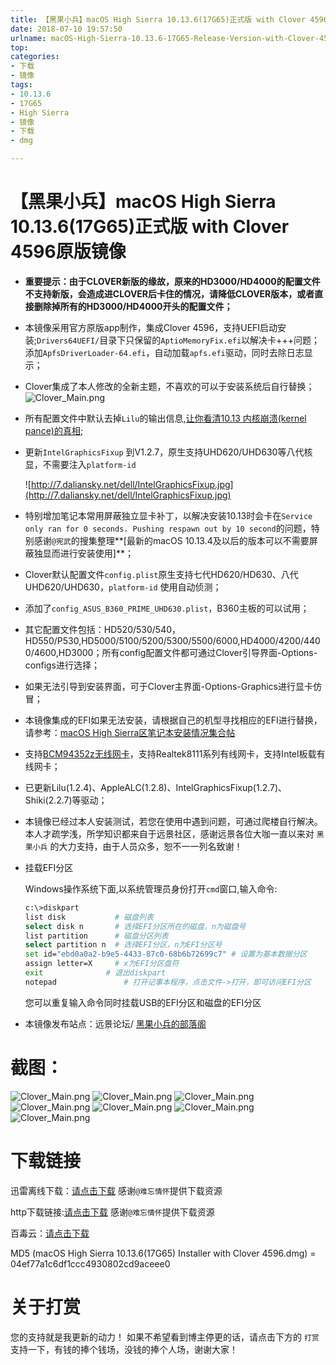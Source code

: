 ```yaml
---
title: 【黑果小兵】macOS High Sierra 10.13.6(17G65)正式版 with Clover 4596原版镜像
date: 2018-07-10 19:57:50
urlname: macOS-High-Sierra-10.13.6-17G65-Release-Version-with-Clover-4596-original-mirror
top: 
categories:
- 下载
- 镜像
tags:
- 10.13.6
- 17G65
- High Sierra
- 镜像
- 下载
- dmg

---
```


# 【黑果小兵】macOS High Sierra 10.13.6(17G65)正式版 with Clover 4596原版镜像

- **重要提示：由于CLOVER新版的缘故，原来的HD3000/HD4000的配置文件不支持新版，会造成进CLOVER后卡住的情况，请降低CLOVER版本，或者直接删除掉所有的HD3000/HD4000开头的配置文件；**

- 本镜像采用官方原版app制作，集成Clover 4596，支持UEFI启动安装;`Drivers64UEFI/`目录下只保留的`AptioMemoryFix.efi`以解决卡+++问题；添加`ApfsDriverLoader-64.efi`，自动加载`apfs.efi`驱动，同时去除日志显示；

- Clover集成了本人修改的全新主题，不喜欢的可以于安装系统后自行替换；![Clover_Main.png](http://7.daliansky.net/10.13.5/Clover_Main.png)

- 所有配置文件中默认去掉`Lilu`的输出信息,[让你看清10.13 内核崩溃(kernel pance)的真相](https://blog.daliansky.net/macOS-10.13-installation-of-common-problems-and-solutions.html);

- 更新`IntelGraphicsFixup` 到V1.2.7，原生支持UHD620/UHD630等八代核显，不需要注入`platform-id`

  ![http://7.daliansky.net/dell/IntelGraphicsFixup.jpg](http://7.daliansky.net/dell/IntelGraphicsFixup.jpg)

- 特别增加笔记本常用屏蔽独立显卡补丁，以解决安装10.13时会卡在`Service only ran for 0 seconds. Pushing respawn out by 10 second`的问题，特别感谢` @宪武 `的搜集整理**[最新的macOS 10.13.4及以后的版本可以不需要屏蔽独显而进行安装使用]**；

- Clover默认配置文件`config.plist`原生支持七代HD620/HD630、八代UHD620/UHD630，`platform-id` 使用自动侦测；

- 添加了`config_ASUS_B360_PRIME_UHD630.plist`，B360主板的可以试用；

- 其它配置文件包括：HD520/530/540，HD550/P530,HD5000/5100/5200/5300/5500/6000,HD4000/4200/4400/4600,HD3000；所有config配置文件都可通过Clover引导界面-Options-configs进行选择；

- 如果无法引导到安装界面，可于Clover主界面-Options-Graphics进行显卡仿冒；

- 本镜像集成的EFI如果无法安装，请根据自己的机型寻找相应的EFI进行替换，请参考：[macOS High Sierra区笔记本安装情况集合帖](http://bbs.pcbeta.com/viewthread-1753483-1-1.html)

- 支持[BCM94352z无线网卡](https://blog.daliansky.net/Broadcom-BCM94352z-DW1560-drive-new-posture.html#more)，支持Realtek8111系列有线网卡，支持Intel板载有线网卡；

- 已更新Lilu(1.2.4)、AppleALC(1.2.8)、IntelGraphicsFixup(1.2.7)、Shiki(2.2.7)等驱动；

- 本镜像已经过本人安装测试，若您在使用中遇到问题，可通过爬楼自行解决。本人才疏学浅，所学知识都来自于远景社区，感谢远景各位大咖一直以来对 `黑果小兵` 的大力支持，由于人员众多，恕不一一列名致谢！

- 挂载EFI分区

  Windows操作系统下面,以系统管理员身份打开`cmd`窗口,输入命令:

  ```sh
  c:\>diskpart
  list disk           # 磁盘列表
  select disk n       # 选择EFI分区所在的磁盘，n为磁盘号
  list partition      # 磁盘分区列表
  select partition n  # 选择EFI分区，n为EFI分区号
  set id="ebd0a0a2-b9e5-4433-87c0-68b6b72699c7"	# 设置为基本数据分区
  assign letter=X     # x为EFI分区盘符
  exit				# 退出diskpart
  notepad				# 打开记事本程序，点击文件->打开，即可访问EFI分区
  ```

  您可以重复输入命令同时挂载USB的EFI分区和磁盘的EFI分区

- 本镜像发布站点：远景论坛/ [黑果小兵的部落阁](https://blog.daliansky.net)

# 截图：

![Clover_Main.png](http://7.daliansky.net/10.13.6/10.13.6.jpg)
![Clover_Main.png](http://7.daliansky.net/10.13.6/bluetooth.jpg)
![Clover_Main.png](http://7.daliansky.net/10.13.6/igpu.jpg)
![Clover_Main.png](http://7.daliansky.net/10.13.6/bluetooth.jpg)
![Clover_Main.png](http://7.daliansky.net/10.13.6/wifi.jpg)
![Clover_Main.png](http://7.daliansky.net/10.13.6/17G65.jpg)
![Clover_Main.png](http://7.daliansky.net/10.13.5/Clover_10.13.5.png)

# 下载链接

迅雷离线下载：[请点击下载](https://mirrors.dtops.cc/iso/MacOS/daliansky_macos/macOS%20High%20Sierra%2010.13.6%2817G65%29%20Installer%20with%20Clover%204596.dmg) 感谢`@难忘情怀`提供下载资源

http下载链接:[请点击下载](https://mirrors.dtops.cc/iso/MacOS/daliansky_macos/) 感谢`@难忘情怀`提供下载资源

百毒云：[请点击下载](https://pan.baidu.com/s/1Ujfi8X6hBDuQVlSWuulNbw)

MD5 (macOS High Sierra 10.13.6(17G65) Installer with Clover 4596.dmg) = 04ef77a1c6df1ccc4930802cd9aceee0

# 关于打赏

您的支持就是我更新的动力！
如果不希望看到博主停更的话，请点击下方的 `打赏` 支持一下，有钱的捧个钱场，没钱的捧个人场，谢谢大家！

